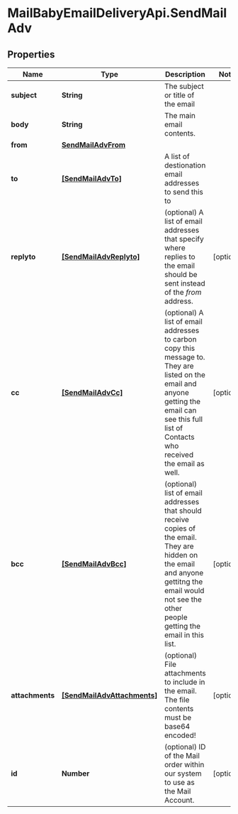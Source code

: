 # MailBabyEmailDeliveryApi.SendMailAdv

## Properties
Name | Type | Description | Notes
------------ | ------------- | ------------- | -------------
**subject** | **String** | The subject or title of the email | 
**body** | **String** | The main email contents. | 
**from** | [**SendMailAdvFrom**](SendMailAdvFrom.md) |  | 
**to** | [**[SendMailAdvTo]**](SendMailAdvTo.md) | A list of destionation email addresses to send this to | 
**replyto** | [**[SendMailAdvReplyto]**](SendMailAdvReplyto.md) | (optional) A list of email addresses that specify where replies to the email should be sent instead of the _from_ address. | [optional] 
**cc** | [**[SendMailAdvCc]**](SendMailAdvCc.md) | (optional) A list of email addresses to carbon copy this message to.  They are listed on the email and anyone getting the email can see this full list of Contacts who received the email as well. | [optional] 
**bcc** | [**[SendMailAdvBcc]**](SendMailAdvBcc.md) | (optional) list of email addresses that should receive copies of the email.  They are hidden on the email and anyone gettitng the email would not see the other people getting the email in this list. | [optional] 
**attachments** | [**[SendMailAdvAttachments]**](SendMailAdvAttachments.md) | (optional) File attachments to include in the email.  The file contents must be base64 encoded! | [optional] 
**id** | **Number** | (optional)  ID of the Mail order within our system to use as the Mail Account. | [optional] 
